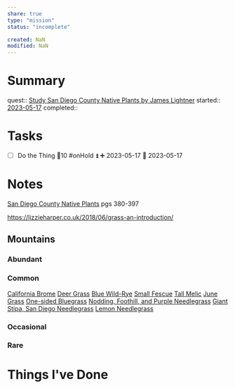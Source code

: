 ```yaml
---
share: true
type: "mission"
status: "incomplete"

created: NaN 
modified: NaN
---
```

 
# Summary
quest:: [Study San Diego County Native Plants by James Lightner](./Study%20San%20Diego%20County%20Native%20Plants%20by%20James%20Lightner.md)
started::  [2023-05-17](./2023-05-17.md)
completed::
# Tasks
- [ ] Do the Thing  🥄10 #onHold ⏫ ➕ 2023-05-17 🛫 2023-05-17
# Notes
[San Diego County Native Plants](./San%20Diego%20County%20Native%20Plants%20-%20James%20Lightner.md)
pgs 380-397


https://lizzieharper.co.uk/2018/06/grass-an-introduction/

## Mountains
### Abundant

### Common
[California Brome](./California%20Brome.md)
[Deer Grass](Deer%20Grass.md)
[Blue Wild-Rye](Blue%20Wild-Rye.md)
[Small Fescue](Small%20Fescue.md)
[Tall Melic](Tall%20Melic.md)
[June Grass](June%20Grass.md)
[One-sided Bluegrass](One-sided%20Bluegrass.md)
[Nodding, Foothill, and Purple Needlegrass](Nodding,%20Foothill,%20and%20Purple%20Needlegrass.md)
[Giant Stipa, San Diego Needlegrass](Giant%20Stipa,%20San%20Diego%20Needlegrass.md)
[Lemon Needlegrass](Lemon%20Needlegrass.md)

### Occasional

### Rare


# Things I've Done